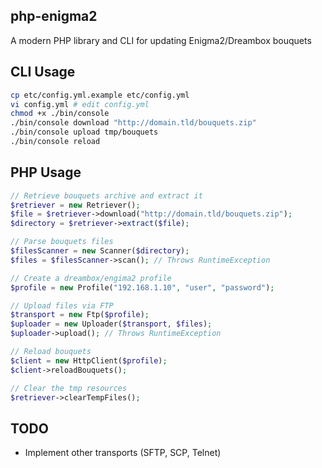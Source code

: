 php-enigma2
---
A modern PHP library and CLI for updating Enigma2/Dreambox bouquets

## CLI Usage
```bash
cp etc/config.yml.example etc/config.yml
vi config.yml # edit config.yml
chmod +x ./bin/console
./bin/console download "http://domain.tld/bouquets.zip"
./bin/console upload tmp/bouquets
./bin/console reload
```

## PHP Usage
```php
// Retrieve bouquets archive and extract it
$retriever = new Retriever();
$file = $retriever->download("http://domain.tld/bouquets.zip");
$directory = $retriever->extract($file);

// Parse bouquets files
$filesScanner = new Scanner($directory);
$files = $filesScanner->scan(); // Throws RuntimeException

// Create a dreambox/engima2 profile
$profile = new Profile("192.168.1.10", "user", "password");

// Upload files via FTP
$transport = new Ftp($profile);
$uploader = new Uploader($transport, $files);
$uploader->upload(); // Throws RuntimeException

// Reload bouquets
$client = new HttpClient($profile);
$client->reloadBouquets();

// Clear the tmp resources
$retriever->clearTempFiles();
```

## TODO
- Implement other transports (SFTP, SCP, Telnet)
